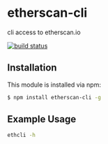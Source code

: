 # etherscan-cli

cli access to etherscan.io

[![build status](https://secure.travis-ci.org/sebs/etherscan-cli.png)](http://travis-ci.org/sebs/etherscan-cli)

## Installation

This module is installed via npm:

``` bash
$ npm install etherscan-cli -g
```

## Example Usage

``` bash
ethcli -h
```
